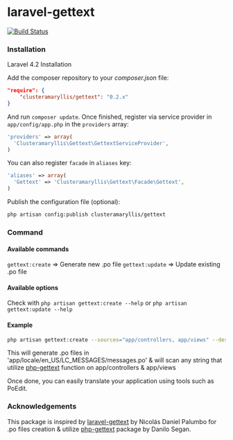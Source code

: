 # laravel-gettext

[![Build Status](https://travis-ci.org/clusteramaryllis/laravel-gettext.svg?branch=master)](https://travis-ci.org/clusteramaryllis/laravel-gettext)

### Installation

Laravel 4.2 Installation

Add the composer repository to your *composer.json* file:

```json
"require": {
    "clusteramaryllis/gettext": "0.2.x"
}
```

And run `composer update`. Once finished, register via service provider in `app/config/app.php` in the `providers` array:

```php
'providers' => array(
  'Clusteramaryllis\Gettext\GettextServiceProvider',
)
```

You can also register `facade` in `aliases` key:
```php
'aliases' => array(
  'Gettext' => 'Clusteramaryllis\Gettext\Facade\Gettext',
)
```

Publish the configuration file (optional):

```bash
php artisan config:publish clusteramaryllis/gettext
```

### Command

#### Available commands

`gettext:create` => Generate new .po file
`gettext:update` => Update existing .po file

#### Available options

Check with `php artisan gettext:create --help` or `php artisan gettext:update --help`

#### Example

```bash
php artisan gettext:create --sources="app/controllers, app/views" --destination="app/locale" --locale="en_US" 
```

This will generate .po files in 'app/locale/en_US/LC_MESSAGES/messages.po' & will scan any string that utilize [php-gettext](http://php.net/manual/en/ref.gettext.php) function on app/controllers & app/views

Once done, you can easily translate your application using tools such as PoEdit.

### Acknowledgements
This package is inspired by [laravel-gettext](https://github.com/xinax/laravel-gettext/) by Nicolás Daniel Palumbo for .po files creation & utilize [php-gettext](https:://launchpad.net/php-gettext/) package by Danilo Segan.